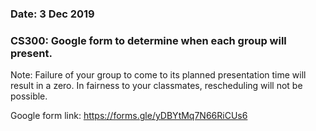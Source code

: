 ### Date: 3 Dec 2019
### CS300: Google form to determine when each group will present.

Note: Failure of your group to come to its planned presentation time will result in a zero. In fairness to your classmates, rescheduling will not be possible.

Google form link:
https://forms.gle/yDBYtMq7N66RiCUs6
